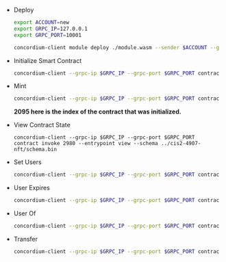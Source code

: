 - Deploy

  ```bash
  export ACCOUNT=new
  export GRPC_IP=127.0.0.1
  export GRPC_PORT=10001

  concordium-client module deploy ./module.wasm --sender $ACCOUNT --grpc-ip $GRPC_IP --grpc-port $GRPC_PORT
  ```

- Initialize Smart Contract

  ```bash
  concordium-client --grpc-ip $GRPC_IP --grpc-port $GRPC_PORT contract init 38e7ab9a4209a1b940b88a42ac71fc19c736bb5693eb48da5f2bead644251f7b --contract CIS2-4907-NFT --sender $ACCOUNT --energy 3000
  ```

- Mint

  ```bash
  concordium-client --grpc-ip $GRPC_IP --grpc-port $GRPC_PORT contract update 2980 --entrypoint mint --parameter-json ../sample-artifacts/cis2-4907-nft/mint.json --schema ../cis2-4907-nft/schema.bin  --sender $ACCOUNT --energy 6000
  ```

  **2095 here is the index of the contract that was initialized.**

- View Contract State

  ```
  concordium-client --grpc-ip $GRPC_IP --grpc-port $GRPC_PORT contract invoke 2980 --entrypoint view --schema ../cis2-4907-nft/schema.bin
  ```

- Set Users

  ```bash
  concordium-client --grpc-ip $GRPC_IP --grpc-port $GRPC_PORT contract update 2980 --entrypoint setUsers --parameter-json ../sample-artifacts/cis2-4907-nft/set-users.json --schema ../cis2-4907-nft/schema.bin --sender $ACCOUNT --energy 6000
  ```

- User Expires

  ```bash
  concordium-client --grpc-ip $GRPC_IP --grpc-port $GRPC_PORT contract invoke 2980 --entrypoint userExpires --parameter-json ../sample-artifacts/cis2-4907-nft/user-expires.json --schema ../cis2-4907-nft/schema.bin
  ```

- User Of

  ```bash
  concordium-client --grpc-ip $GRPC_IP --grpc-port $GRPC_PORT contract invoke 2980 --entrypoint userOf --parameter-json ../sample-artifacts/cis2-4907-nft/user-of.json --schema ../cis2-4907-nft/schema.bin
  ```

- Transfer

  ```bash
  concordium-client --grpc-ip $GRPC_IP --grpc-port $GRPC_PORT contract update 2095 --entrypoint transfer --parameter-json ../sample-artifacts/cis2-4907-nft/transfer.json --schema ../cis2-4907-nft/schema.bin --sender $ACCOUNT --energy 6000
  ```
